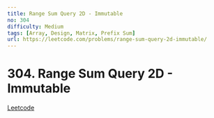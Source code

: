 ```yaml
---
title: Range Sum Query 2D - Immutable
no: 304
difficulty: Medium
tags: [Array, Design, Matrix, Prefix Sum]
url: https://leetcode.com/problems/range-sum-query-2d-immutable/
---
```


# 304. Range Sum Query 2D - Immutable

[Leetcode](https://leetcode.com/problems/range-sum-query-2d-immutable/)

